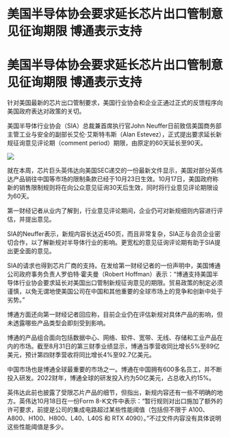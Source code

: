 # 美国半导体协会要求延长芯片出口管制意见征询期限 博通表示支持

# 美国半导体协会要求延长芯片出口管制意见征询期限 博通表示支持

针对美国最新的芯片出口管制要求，美国行业协会和企业正通过正式的反馈程序向美国政府表达对政策的关切。

美国半导体行业协会（SIA）总裁兼首席执行官John Neuffer日前致信美国商务部主管工业与安全的副部长艾伦·艾斯特韦斯（Alan
Estevez），正式提出要求延长新规征询意见评论期（comment period）期限，由原定的60天延长至90天。

![](https://inews.gtimg.com/om_bt/O5ThFBtbJ3jvgmgAIMEKvHIFv3h5UwlgfIlNAyd6yAVcYAA/1000)

就在本周，芯片巨头英伟达向美国SEC递交的一份最新文件显示，美国对部分英伟达产品销往中国等市场的限制条款已经于10月23日生效。10月17日，美国政府称新的销售限制规则将在向公众意见征询30天后生效，同时将行业意见评论期限设为60天。

第一财经记者从业内了解到，行业意见评论期间，企业仍可对新规细则内容进行评估，并提出意见。

SIA的Neuffer表示，新规内容长达近450页，而且非常复杂，SIA正与会员企业密切合作，以了解新规对半导体行业的影响。更宽松的意见征询评论期有助于SIA提出更全面的意见。

SIA的请求也得到芯片厂商的支持。在发给第一财经记者的一份声明中，美国博通公司政府事务负责人罗伯特·霍夫曼（Robert
Hoffman）表示：“博通支持美国半导体行业协会要求延长对美国出口管制新规征询意见的期限。贸易政策的制定必须谨慎，以免无谓地使美国公司在中国和其他重要的全球市场上的竞争和创新中处于劣势。”

博通方面还向第一财经记者回应称，目前企业仍在评估新规对具体产品的影响，但未透露哪些产品类型会即刻受到影响。

博通的产品组合面向包括数据中心、网络、软件、宽带、无线、存储和工业产品在内的市场。截至8月31日的第三财季业绩显示，博通当季营收同比增长5%至89亿美元，预计第四财季营收将同比增长4%至92.7亿美元。

中国市场也是博通全球最重要的市场之一。博通在中国拥有600多名员工，并不断投入研发。2022财年，博通全球的研发投入约为50亿美元，占总收入约15%。

英伟达此前也披露了受限芯片产品的细节，但指出，新规内容还有一些不明确的地方。英伟达10月18日在一份Form
8-K文件中表示：“暂行规则对出口施加了额外的许可要求，前提是公司的集成电路超过某些性能阈值（包括但不限于
A100、A800、H100、H800、L40、L40S 和 RTX 4090）。”不过文件内容没有具体说明这些性能阈值是多少。

